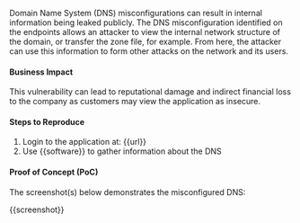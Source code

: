 Domain Name System (DNS) misconfigurations can result in internal information being leaked publicly. The DNS misconfiguration identified on the endpoints allows an attacker to view the internal network structure of the domain, or transfer the zone file, for example. From here, the attacker can use this information to form other attacks on the network and its users.

#### Business Impact

This vulnerability can lead to reputational damage and indirect financial loss to the company as customers may view the application as insecure.

#### Steps to Reproduce

1. Login to the application at: {{url}}
1. Use {{software}} to gather information about the DNS


#### Proof of Concept (PoC)

The screenshot(s) below demonstrates the misconfigured DNS:

{{screenshot}}
